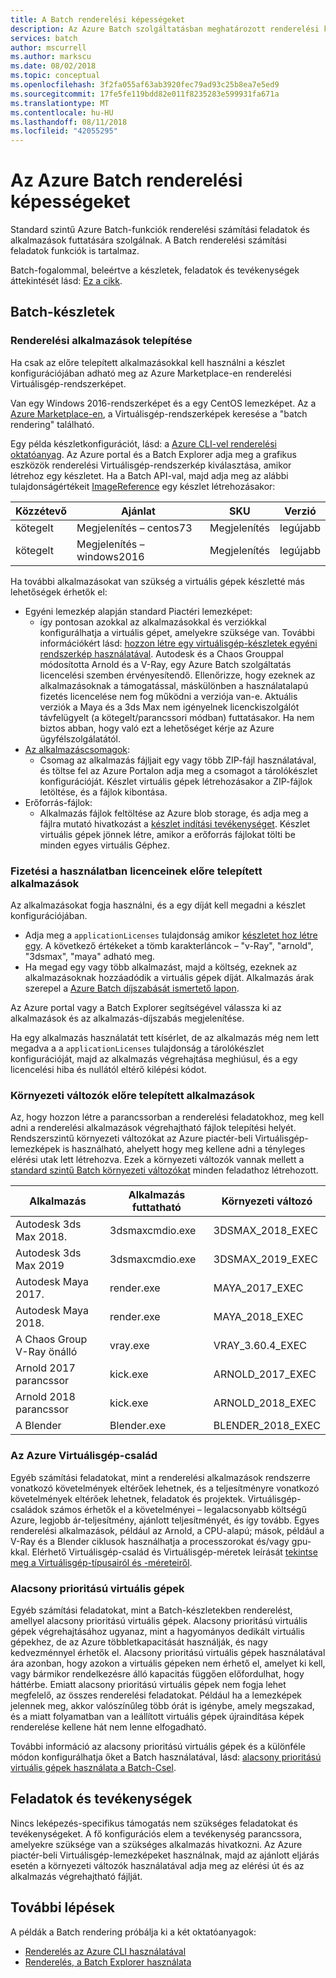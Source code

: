 ```yaml
---
title: A Batch renderelési képességeket
description: Az Azure Batch szolgáltatásban meghatározott renderelési képességeket
services: batch
author: mscurrell
ms.author: markscu
ms.date: 08/02/2018
ms.topic: conceptual
ms.openlocfilehash: 3f2fa055af63ab3920fec79ad93c25b8ea7e5ed9
ms.sourcegitcommit: 17fe5fe119bdd82e011f8235283e599931fa671a
ms.translationtype: MT
ms.contentlocale: hu-HU
ms.lasthandoff: 08/11/2018
ms.locfileid: "42055295"
---
```

# <a name="azure-batch-rendering-capabilities"></a>Az Azure Batch renderelési képességeket

Standard szintű Azure Batch-funkciók renderelési számítási feladatok és alkalmazások futtatására szolgálnak. A Batch renderelési számítási feladatok funkciók is tartalmaz.

Batch-fogalommal, beleértve a készletek, feladatok és tevékenységek áttekintését lásd: [Ez a cikk](https://docs.microsoft.com/azure/batch/batch-api-basics).

## <a name="batch-pools"></a>Batch-készletek

### <a name="rendering-application-installation"></a>Renderelési alkalmazások telepítése

Ha csak az előre telepített alkalmazásokkal kell használni a készlet konfigurációjában adható meg az Azure Marketplace-en renderelési Virtuálisgép-rendszerképet.

Van egy Windows 2016-rendszerképet és a egy CentOS lemezképet.  Az a [Azure Marketplace-en](https://azuremarketplace.microsoft.com), a Virtuálisgép-rendszerképek keresése a "batch rendering" található.

Egy példa készletkonfigurációt, lásd: a [Azure CLI-vel renderelési oktatóanyag](https://docs.microsoft.com/azure/batch/tutorial-rendering-cli).  Az Azure portal és a Batch Explorer adja meg a grafikus eszközök renderelési Virtuálisgép-rendszerkép kiválasztása, amikor létrehoz egy készletet.  Ha a Batch API-val, majd adja meg az alábbi tulajdonságértékeit [ImageReference](https://docs.microsoft.com/rest/api/batchservice/pool/add#imagereference) egy készlet létrehozásakor:

| Közzétevő | Ajánlat | SKU | Verzió |
|---------|---------|---------|--------|
| kötegelt | Megjelenítés – centos73 | Megjelenítés | legújabb |
| kötegelt | Megjelenítés – windows2016 | Megjelenítés | legújabb |

Ha további alkalmazásokat van szükség a virtuális gépek készletté más lehetőségek érhetők el:

* Egyéni lemezkép alapján standard Piactéri lemezképet:
  * így pontosan azokkal az alkalmazásokkal és verziókkal konfigurálhatja a virtuális gépet, amelyekre szüksége van. További információkért lásd: [hozzon létre egy virtuálisgép-készletek egyéni rendszerkép használatával](https://docs.microsoft.com/azure/batch/batch-custom-images). Autodesk és a Chaos Grouppal módosította Arnold és a V-Ray, egy Azure Batch szolgáltatás licencelési szemben érvényesítendő. Ellenőrizze, hogy ezeknek az alkalmazásoknak a támogatással, máskülönben a használatalapú fizetés licencelése nem fog működni a verziója van-e. Aktuális verziók a Maya és a 3ds Max nem igényelnek licenckiszolgálót távfelügyelt (a kötegelt/parancssori módban) futtatásakor. Ha nem biztos abban, hogy való ezt a lehetőséget kérje az Azure ügyfélszolgálatától.
* [Az alkalmazáscsomagok](https://docs.microsoft.com/azure/batch/batch-application-packages):
  * Csomag az alkalmazás fájljait egy vagy több ZIP-fájl használatával, és töltse fel az Azure Portalon adja meg a csomagot a tárolókészlet konfigurációját. Készlet virtuális gépek létrehozásakor a ZIP-fájlok letöltése, és a fájlok kibontása.
* Erőforrás-fájlok:
  * Alkalmazás fájlok feltöltése az Azure blob storage, és adja meg a fájlra mutató hivatkozást a [készlet indítási tevékenységet](https://docs.microsoft.com/rest/api/batchservice/pool/add#starttask). Készlet virtuális gépek jönnek létre, amikor a erőforrás fájlokat tölti be minden egyes virtuális Géphez.

### <a name="pay-for-use-licensing-for-pre-installed-applications"></a>Fizetési a használatban licenceinek előre telepített alkalmazások

Az alkalmazásokat fogja használni, és a egy díját kell megadni a készlet konfigurációjában.

* Adja meg a `applicationLicenses` tulajdonság amikor [készletet hoz létre egy](https://docs.microsoft.com/rest/api/batchservice/pool/add#request-body).  A következő értékeket a tömb karakterláncok – "v-Ray", "arnold", "3dsmax", "maya" adható meg.
* Ha megad egy vagy több alkalmazást, majd a költség, ezeknek az alkalmazásoknak hozzáadódik a virtuális gépek díját.  Alkalmazás árak szerepel a [Azure Batch díjszabását ismertető lapon](https://azure.microsoft.com/pricing/details/batch/#graphic-rendering).

Az Azure portal vagy a Batch Explorer segítségével válassza ki az alkalmazások és az alkalmazás-díjszabás megjelenítése.

Ha egy alkalmazás használatát tett kísérlet, de az alkalmazás még nem lett megadva a a `applicationLicenses` tulajdonság a tárolókészlet konfigurációját, majd az alkalmazás végrehajtása meghiúsul, és a egy licencelési hiba és nullától eltérő kilépési kódot.

### <a name="environment-variables-for-pre-installed-applications"></a>Környezeti változók előre telepített alkalmazások

Az, hogy hozzon létre a parancssorban a renderelési feladatokhoz, meg kell adni a renderelési alkalmazások végrehajtható fájlok telepítési helyét.  Rendszerszintű környezeti változókat az Azure piactér-beli Virtuálisgép-lemezképek is használható, ahelyett hogy meg kellene adni a tényleges elérési utak lett létrehozva.  Ezek a környezeti változók vannak mellett a [standard szintű Batch környezeti változókat](https://docs.microsoft.com/azure/batch/batch-compute-node-environment-variables) minden feladathoz létrehozott.

|Alkalmazás|Alkalmazás futtatható|Környezeti változó|
|---------|---------|---------|
|Autodesk 3ds Max 2018.|3dsmaxcmdio.exe|3DSMAX_2018_EXEC|
|Autodesk 3ds Max 2019|3dsmaxcmdio.exe|3DSMAX_2019_EXEC|
|Autodesk Maya 2017.|render.exe|MAYA_2017_EXEC|
|Autodesk Maya 2018.|render.exe|MAYA_2018_EXEC|
|A Chaos Group V-Ray önálló|vray.exe|VRAY_3.60.4_EXEC|
Arnold 2017 parancssor|kick.exe|ARNOLD_2017_EXEC|
|Arnold 2018 parancssor|kick.exe|ARNOLD_2018_EXEC|
|A Blender|Blender.exe|BLENDER_2018_EXEC|

### <a name="azure-vm-families"></a>Az Azure Virtuálisgép-család

Egyéb számítási feladatokat, mint a renderelési alkalmazások rendszerre vonatkozó követelmények eltérőek lehetnek, és a teljesítményre vonatkozó követelmények eltérőek lehetnek, feladatok és projektek.  Virtuálisgép-családok számos érhetők el a követelményei – legalacsonyabb költségű Azure, legjobb ár-teljesítmény, ajánlott teljesítményét, és így tovább.
Egyes renderelési alkalmazások, például az Arnold, a CPU-alapú; mások, például a V-Ray és a Blender ciklusok használhatja a processzorokat és/vagy gpu-kkal.
Elérhető Virtuálisgép-család és Virtuálisgép-méretek leírását [tekintse meg a Virtuálisgép-típusairól és -méreteiről](https://docs.microsoft.com/azure/virtual-machines/windows/sizes).

### <a name="low-priority-vms"></a>Alacsony prioritású virtuális gépek

Egyéb számítási feladatokat, mint a Batch-készletekben renderelést, amellyel alacsony prioritású virtuális gépek.  Alacsony prioritású virtuális gépek végrehajtásához ugyanaz, mint a hagyományos dedikált virtuális gépekhez, de az Azure többletkapacitását használják, és nagy kedvezménnyel érhetők el.  Alacsony prioritású virtuális gépek használatával ára azonban, hogy azokon a virtuális gépeken nem érhető el, amelyet ki kell, vagy bármikor rendelkezésre álló kapacitás függően előfordulhat, hogy háttérbe. Emiatt alacsony prioritású virtuális gépek nem fogja lehet megfelelő, az összes renderelési feladatokat. Például ha a lemezképek jelennek meg, akkor valószínűleg több órát is igénybe, amely megszakad, és a miatt folyamatban van a leállított virtuális gépek újraindítása képek renderelése kellene hát nem lenne elfogadható.

További információ az alacsony prioritású virtuális gépek és a különféle módon konfigurálhatja őket a Batch használatával, lásd: [alacsony prioritású virtuális gépek használata a Batch-Csel](https://docs.microsoft.com/azure/batch/batch-low-pri-vms).

## <a name="jobs-and-tasks"></a>Feladatok és tevékenységek

Nincs leképezés-specifikus támogatás nem szükséges feladatokat és tevékenységeket.  A fő konfigurációs elem a tevékenység parancssora, amelyekre szüksége van a szükséges alkalmazás hivatkozni.
Az Azure piactér-beli Virtuálisgép-lemezképeket használnak, majd az ajánlott eljárás esetén a környezeti változók használatával adja meg az elérési út és az alkalmazás végrehajtható fájlját.

## <a name="next-steps"></a>További lépések

A példák a Batch rendering próbálja ki a két oktatóanyagok:

* [Renderelés az Azure CLI használatával](https://docs.microsoft.com/azure/batch/tutorial-rendering-cli)
* [Renderelés, a Batch Explorer használata](https://docs.microsoft.com/azure/batch/tutorial-rendering-batchexplorer-blender)
